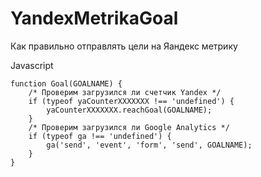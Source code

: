 # YandexMetrikaGoal
Как правильно отправлять цели на Яандекс метрику

Javascript

	function Goal(GOALNAME) {
		/* Проверим загрузился ли счетчик Yandex */
		if (typeof yaCounterXXXXXXX !== 'undefined') {
	  		yaCounterXXXXXXX.reachGoal(GOALNAME);
		}
		/* Проверим загрузился ли Google Analytics */
		if (typeof ga !== 'undefined') {
  			ga('send', 'event', 'form', 'send', GOALNAME);
		}	
	}
